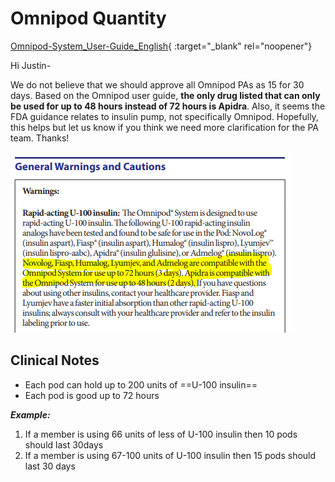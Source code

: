 # Omnipod Quantity

[Omnipod-System_User-Guide_English](https://www.omnipod.com/sites/default/files/2021-04/Omnipod-System_User-Guide_English.pdf){ :target="_blank" rel="noopener"}

Hi Justin-

We do not believe that we should approve all Omnipod PAs as 15 for 30 days.  Based on the Omnipod user guide, **the only drug listed that can only be used for up to 48 hours instead of 72 hours is Apidra**.  Also, it seems the FDA guidance relates to insulin pump, not specifically Omnipod. Hopefully, this helps but let us know if you think we need more clarification for the PA team.  Thanks!

![image](omnipod.PNG)

## Clinical Notes

- Each pod can hold up to 200 units of ==U-100 insulin== 
- Each pod is good up to 72 hours

***Example:***
1. If a member is using 66 units of less of U-100 insulin then 10 pods should last 30days
2. If a member is using 67-100 units of U-100 insulin then 15 pods should last 30 days

